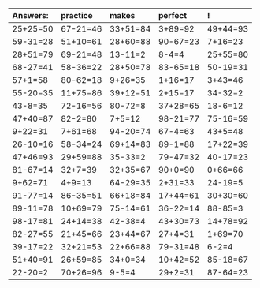 | Answers: | practice | makes | perfect | ! |
| :--- | :--- | :--- | :--- | :--- |
| 25+25=50 | 67-21=46 | 33+51=84 | 3+89=92 | 49+44=93 | 
| 59-31=28 | 51+10=61 | 28+60=88 | 90-67=23 | 7+16=23 | 
| 28+51=79 | 69-21=48 | 13-11=2 | 8-4=4 | 25+55=80 | 
| 68-27=41 | 58-36=22 | 28+50=78 | 83-65=18 | 50-19=31 | 
| 57+1=58 | 80-62=18 | 9+26=35 | 1+16=17 | 3+43=46 | 
| 55-20=35 | 11+75=86 | 39+12=51 | 2+15=17 | 34-32=2 | 
| 43-8=35 | 72-16=56 | 80-72=8 | 37+28=65 | 18-6=12 | 
| 47+40=87 | 82-2=80 | 7+5=12 | 98-21=77 | 75-16=59 | 
| 9+22=31 | 7+61=68 | 94-20=74 | 67-4=63 | 43+5=48 | 
| 26-10=16 | 58-34=24 | 69+14=83 | 89-1=88 | 17+22=39 | 
| 47+46=93 | 29+59=88 | 35-33=2 | 79-47=32 | 40-17=23 | 
| 81-67=14 | 32+7=39 | 32+35=67 | 90+0=90 | 0+66=66 | 
| 9+62=71 | 4+9=13 | 64-29=35 | 2+31=33 | 24-19=5 | 
| 91-77=14 | 86-35=51 | 66+18=84 | 17+44=61 | 30+30=60 | 
| 89-11=78 | 10+69=79 | 75-14=61 | 36-22=14 | 88-85=3 | 
| 98-17=81 | 24+14=38 | 42-38=4 | 43+30=73 | 14+78=92 | 
| 82-27=55 | 21+45=66 | 23+44=67 | 27+4=31 | 1+69=70 | 
| 39-17=22 | 32+21=53 | 22+66=88 | 79-31=48 | 6-2=4 | 
| 51+40=91 | 26+59=85 | 34+0=34 | 10+42=52 | 85-18=67 | 
| 22-20=2 | 70+26=96 | 9-5=4 | 29+2=31 | 87-64=23 | 
